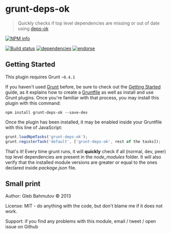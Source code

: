 # grunt-deps-ok

> Quickly checks if top level dependencies are missing or out of date using [deps-ok](https://github.com/bahmutov/deps-ok)

[![NPM info][nodei.co]](https://npmjs.org/package/grunt-deps-ok)

[![Build status][ci-image]][ci-url]
[![dependencies][dependencies-image]][dependencies-url]
[![endorse][endorse-image]][endorse-url]

## Getting Started
This plugin requires Grunt `~0.4.1`

If you haven't used [Grunt](http://gruntjs.com/) before, be sure to check out the [Getting Started](http://gruntjs.com/getting-started) guide, as it explains how to create a [Gruntfile](http://gruntjs.com/sample-gruntfile) as well as install and use Grunt plugins. Once you're familiar with that process, you may install this plugin with this command:

```shell
npm install grunt-deps-ok --save-dev
```

Once the plugin has been installed, it may be enabled inside your Gruntfile with this line of JavaScript:

```js
grunt.loadNpmTasks('grunt-deps-ok');
grunt.registerTask('default', ['grunt-deps-ok', rest of the tasks]);
```

That's it! Every time grunt runs, it will **quickly** check if all (normal, dev, peer) top
level dependencies are present in the *node_modules* folder. It will also verify
that the installed module versions are greater or equal to the ones declared inside *package.json* file.

## Small print

Author: Gleb Bahmutov &copy; 2013

License: MIT - do anything with the code, but don't blame me if it does not work.

Support: if you find any problems with this module, email / tweet / open issue on Github

[ci-image]: https://travis-ci.org/bahmutov/grunt-deps-ok.png?branch=master
[ci-url]: https://travis-ci.org/bahmutov/grunt-deps-ok
[nodei.co]: https://nodei.co/npm/grunt-deps-ok.png?downloads=true
[dependencies-image]: https://david-dm.org/bahmutov/grunt-deps-ok.png
[dependencies-url]: https://david-dm.org/bahmutov/grunt-deps-ok
[endorse-image]: https://api.coderwall.com/bahmutov/endorsecount.png
[endorse-url]: https://coderwall.com/bahmutov